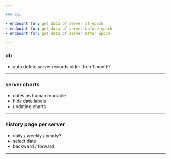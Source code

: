 ```yaml
---

### api

- endpoint for: get data of server at epoch
- endpoint for: get data of server before epoch
- endpoint for: get data of server after epoch

---
```


### db

- auto delete server records older then 1 month?

---

### server charts

- dates as human readable
- hide date labels
- updating charts

---

### history page per server

- daily / weekly / yearly?
- select date
- backward / forward

---
